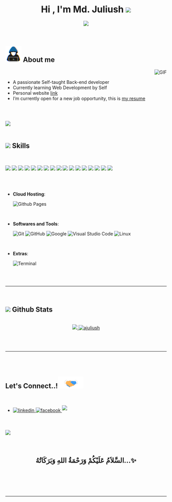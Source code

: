 
<h1 align="center"><b>Hi , I'm Md. Juliush </b><img src="https://media.giphy.com/media/hvRJCLFzcasrR4ia7z/giphy.gif" width="35"></h1>
<!--  -->
<p align="center">
  <a href="#"><img src="https://readme-typing-svg.herokuapp.com?font=Time+New+Roman&color=cyan&size=25&center=true&vCenter=true&width=600&height=100&lines=Assalamu+O+Alaikum+Warahmatullah..&hearts;++;Self-taught+Back-End+Developer,;Active+Learner/Researcher,;Love+to+learn+new+stuffs..<3"></a>
</p>


<br>



	
## <picture><img src = "https://github.com/0xAbdulKhalid/0xAbdulKhalid/raw/main/assets/mdImages/about_me.gif" width = 50px></picture> **About me**

<picture><img align="right" height="150px" alt="GIF" src="https://camo.githubusercontent.com/5352b6b2b973a416adb9f788796e6e861e6ff286d2d83780df8ef7d90d4ca349/68747470733a2f2f6d656469612e67697068792e636f6d2f6d656469612f53576f536b4e36447854737a71494b4571762f67697068792e676966" data-canonical-src="https://media.giphy.com/media/SWoSkN6DxTszqIKEqv/giphy.gif" style="max-width: 100%; display: inline-block;" data-target="animated-image.originalImage"></picture>

<br>

- A passionate Self-taught Back-end developer
- Currently learning Web Development by Self
- Personal website [link](https://juliush.dev/)
- I’m currently open for a new job opportunity, this is [my resume](https://juliush.dev/assets/front-end/files/juliushadmed.pdf)

<br><br>

<img src="https://user-images.githubusercontent.com/73097560/115834477-dbab4500-a447-11eb-908a-139a6edaec5c.gif"><br><br>

## <img src="https://media2.giphy.com/media/QssGEmpkyEOhBCb7e1/giphy.gif?cid=ecf05e47a0n3gi1bfqntqmob8g9aid1oyj2wr3ds3mg700bl&rid=giphy.gif" width ="25"><b> Skills</b>
<br>

<p align="center">
  
![](https://img.shields.io/badge/Code-CSS-informational?style=for-the-badge&logo=css3&logoColor=white&color=4AB197) ![](https://img.shields.io/badge/Code-Bootstrap-informational?style=for-the-badge&logo=bootstrap&logoColor=white&color=4AB197) ![](https://img.shields.io/badge/Code-JavaScript-informational?style=for-the-badge&logo=javascript&logoColor=white&color=4AB197) ![](https://img.shields.io/badge/Code-jQuery-informational?style=for-the-badge&logo=jquery&logoColor=white&color=4AB197) ![](https://img.shields.io/badge/Code-PHP-informational?style=for-the-badge&logo=php&logoColor=white&color=4AB197) ![](https://img.shields.io/badge/Code-OOP-informational?style=for-the-badge&logo=oop&logoColor=white&color=4AB197) ![](https://img.shields.io/badge/Code-Laravel-informational?style=for-the-badge&logo=laravel&logoColor=white&color=4AB197) ![](https://img.shields.io/badge/Code-MVC-informational?style=for-the-badge&logo=mvc&logoColor=white&color=4AB197) ![](https://img.shields.io/badge/Code-API-informational?style=for-the-badge&logo=api&logoColor=white&color=4AB197) ![](https://img.shields.io/badge/Code-ORM-informational?style=for-the-badge&logo=orm&logoColor=white&color=4AB197) ![](https://img.shields.io/badge/Code-Dependency%20Management-informational?style=for-the-badge&logo=dependency-management&logoColor=white&color=4AB197) ![](https://img.shields.io/badge/Code-Command%20Line%20Tools-informational?style=for-the-badge&logo=cli&logoColor=white&color=4AB197) ![](https://img.shields.io/badge/Code-Laravel%20Packages%20and%20Bundles-informational?style=for-the-badge&logo=laravel-packages&logoColor=white&color=4AB197) ![](https://img.shields.io/badge/Code-Performance%20Optimization-informational?style=for-the-badge&logo=performance-optimization&logoColor=white&color=4AB197) ![](https://img.shields.io/badge/Code-Problem%20Solving-informational?style=for-the-badge&logo=problem-solving&logoColor=white&color=4AB197) ![](https://img.shields.io/badge/Code-Version%20Control-informational?style=for-the-badge&logo=git&logoColor=white&color=4AB197) ![](https://img.shields.io/badge/Code-Front--End%20Technologies-informational?style=for-the-badge&logo=frontend&logoColor=white&color=4AB197)


<br>   
    
<br>

- **Cloud Hosting**:

    ![Github Pages](https://img.shields.io/badge/GitHub%20Pages-%23327FC7.svg?style=for-the-badge&logo=github&logoColor=white)
    
<br>

- **Softwares and Tools**:

    ![Git](https://img.shields.io/badge/git-%23F05033.svg?style=for-the-badge&logo=git&logoColor=white)
    ![GitHub](https://img.shields.io/badge/github-%23121011.svg?style=for-the-badge&logo=github&logoColor=white)
    ![Google](https://img.shields.io/badge/google-%234285F4.svg?style=for-the-badge&logo=google&logoColor=white)
    ![Visual Studio Code](https://img.shields.io/badge/Visual%20Studio%20Code-0078d7.svg?style=for-the-badge&logo=visual-studio-code&logoColor=white)
    ![Linux](https://img.shields.io/badge/Linux-FCC624?style=for-the-badge&logo=linux&logoColor=black) 

<br>

- **Extras**:

    ![Terminal](https://img.shields.io/badge/Terminal-%23054020?style=for-the-badge&logo=gnu-bash&logoColor=white)  


</p>

<br>
<br>

-----

<br>


## <img src="https://media.giphy.com/media/iY8CRBdQXODJSCERIr/giphy.gif" width="35"><b> Github Stats </b>
<br>

<div align="center">

<a href="https://github.com/ajuliush/">
  <img src="https://github-readme-stats.vercel.app/api?username=ajuliush&include_all_commits=true&count_private=true&show_icons=true&line_height=20&title_color=7A7ADB&icon_color=2234AE&text_color=D3D3D3&bg_color=0,000000,130F40" width="450"/>
  <img src="https://github-readme-stats.vercel.app/api/top-langs?username=ajuliush&show_icons=true&locale=en&layout=compact&line_height=20&title_color=7A7ADB&icon_color=2234AE&text_color=D3D3D3&bg_color=0,000000,130F40" width="375"  alt="ajuliush"/>

</a>
</div>

<br>
<br>
<br>

-----

<br>
<br>

## <b> Let's Connect..!</b><img src="https://github.com/0xAbdulKhalid/0xAbdulKhalid/raw/main/assets/mdImages/handshake.gif" width ="80">
<br>
<div align='left'>

<ul>

<li>
<a href="https://linkedin.com/in/juliushahmed" target="_blank">
<img src="https://img.shields.io/badge/linkedin:  Juliush-%2300acee.svg?color=405DE6&style=for-the-badge&logo=linkedin&logoColor=white" alt=linkedin style="margin-bottom: 5px;"/>
</a>
	<a href="https://facebook.com/juliush.ahmed" target="_blank">
<img src="https://img.shields.io/badge/facebook:  Juliush-%2300acee.svg?color=1DA1F2&style=for-the-badge&logo=facebook&logoColor=white" alt=facebook style="margin-bottom: 5px;"/>
</a>
	<a href="mailto:ajuliush@gmail.com" target="_blank">
<img src="https://img.shields.io/badge/gmail:  Juliush-%23EA4335.svg?style=for-the-badge&logo=gmail&logoColor=white" t=mail style="margin-bottom: 5px;" />
</a>
</li>

<br>
</ul>
</div>

<br>
<img src="https://user-images.githubusercontent.com/73097560/115834477-dbab4500-a447-11eb-908a-139a6edaec5c.gif">
<br>
<br>
<br>

<div align='center'>

## <b>السَّلاَمُ عَلَيْكُمْ وَرَحْمَةُ اللهِ وَبَرَكَاتُهُ...✨</b>

</div>
<br>
<br>
<br>
<br>

---

<br>

